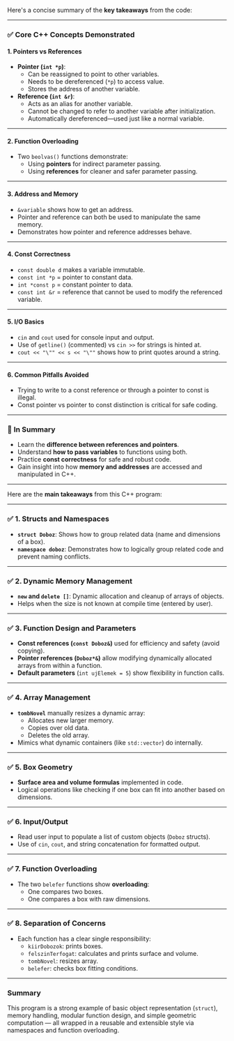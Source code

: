 
Here's a concise summary of the **key takeaways** from the code:

---

### ✅ **Core C++ Concepts Demonstrated**

#### 1. **Pointers vs References**
- **Pointer (`int *p`)**:
  - Can be reassigned to point to other variables.
  - Needs to be dereferenced (`*p`) to access value.
  - Stores the address of another variable.
- **Reference (`int &r`)**:
  - Acts as an alias for another variable.
  - Cannot be changed to refer to another variable after initialization.
  - Automatically dereferenced—used just like a normal variable.

---

#### 2. **Function Overloading**
- Two `beolvas()` functions demonstrate:
  - Using **pointers** for indirect parameter passing.
  - Using **references** for cleaner and safer parameter passing.

---

#### 3. **Address and Memory**
- `&variable` shows how to get an address.
- Pointer and reference can both be used to manipulate the same memory.
- Demonstrates how pointer and reference addresses behave.

---

#### 4. **Const Correctness**
- `const double d` makes a variable immutable.
- `const int *p` = pointer to constant data.
- `int *const p` = constant pointer to data.
- `const int &r` = reference that cannot be used to modify the referenced variable.

---

#### 5. **I/O Basics**
- `cin` and `cout` used for console input and output.
- Use of `getline()` (commented) vs `cin >>` for strings is hinted at.
- `cout << "\"" << s << "\""` shows how to print quotes around a string.

---

#### 6. **Common Pitfalls Avoided**
- Trying to write to a const reference or through a pointer to const is illegal.
- Const pointer vs pointer to const distinction is critical for safe coding.

---

### 🔑 **In Summary**
- Learn the **difference between references and pointers**.
- Understand **how to pass variables** to functions using both.
- Practice **const correctness** for safe and robust code.
- Gain insight into how **memory and addresses** are accessed and manipulated in C++.

------



Here are the **main takeaways** from this C++ program:

---

### ✅ **1. Structs and Namespaces**
- **`struct Doboz`**: Shows how to group related data (name and dimensions of a box).
- **`namespace doboz`**: Demonstrates how to logically group related code and prevent naming conflicts.

---

### ✅ **2. Dynamic Memory Management**
- **`new` and `delete []`**: Dynamic allocation and cleanup of arrays of objects.
- Helps when the size is not known at compile time (entered by user).

---

### ✅ **3. Function Design and Parameters**
- **Const references (`const Doboz&`)** used for efficiency and safety (avoid copying).
- **Pointer references (`Doboz*&`)** allow modifying dynamically allocated arrays from within a function.
- **Default parameters** (`int ujElemek = 5`) show flexibility in function calls.

---

### ✅ **4. Array Management**
- **`tombNovel`** manually resizes a dynamic array:
  - Allocates new larger memory.
  - Copies over old data.
  - Deletes the old array.
- Mimics what dynamic containers (like `std::vector`) do internally.

---

### ✅ **5. Box Geometry**
- **Surface area and volume formulas** implemented in code.
- Logical operations like checking if one box can fit into another based on dimensions.

---

### ✅ **6. Input/Output**
- Read user input to populate a list of custom objects (`Doboz` structs).
- Use of `cin`, `cout`, and string concatenation for formatted output.

---

### ✅ **7. Function Overloading**
- The two `belefer` functions show **overloading**:
  - One compares two boxes.
  - One compares a box with raw dimensions.

---

### ✅ **8. Separation of Concerns**
- Each function has a clear single responsibility:
  - `kiirDobozok`: prints boxes.
  - `felszinTerfogat`: calculates and prints surface and volume.
  - `tombNovel`: resizes array.
  - `belefer`: checks box fitting conditions.

---

### Summary
This program is a strong example of basic object representation (`struct`), memory handling, modular function design, and simple geometric computation — all wrapped in a reusable and extensible style via namespaces and function overloading.

